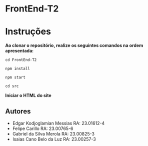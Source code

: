 # FrontEnd-T2
# Instruções
**Ao clonar o repositório, realize os seguintes comandos na ordem apresentada:**

```
cd FrontEnd-T2
```

```
npm install
```

```
npm start
```

```
cd src
```
**Iniciar o HTML do site**

## Autores
- Edgar Kodjoglamian Messias RA: 23.01612-4
- Felipe Carillo RA: 23.00765-6
- Gabriel da Silva Merola RA: 23.00825-3
- Isaias Cano Belo da Luz RA: 23.00257-3
